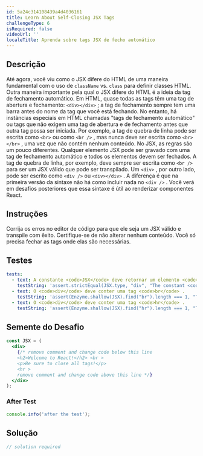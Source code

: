 ```yaml
---
id: 5a24c314108439a4d4036161
title: Learn About Self-Closing JSX Tags
challengeType: 6
isRequired: false
videoUrl: ''
localeTitle: Aprenda sobre tags JSX de fecho automático
---
```


## Descrição
<section id="description"> Até agora, você viu como o JSX difere do HTML de uma maneira fundamental com o uso de <code>className</code> vs. <code>class</code> para definir classes HTML. Outra maneira importante pela qual o JSX difere do HTML é a ideia da tag de fechamento automático. Em HTML, quase todas as tags têm uma tag de abertura e fechamento: <code>&lt;div&gt;&lt;/div&gt;</code> ; a tag de fechamento sempre tem uma barra antes do nome da tag que você está fechando. No entanto, há instâncias especiais em HTML chamadas &quot;tags de fechamento automático&quot; ou tags que não exigem uma tag de abertura e de fechamento antes que outra tag possa ser iniciada. Por exemplo, a tag de quebra de linha pode ser escrita como <code>&lt;br&gt;</code> ou como <code>&lt;br /&gt;</code> , mas nunca deve ser escrita como <code>&lt;br&gt;&lt;/br&gt;</code> , uma vez que não contém nenhum conteúdo. No JSX, as regras são um pouco diferentes. Qualquer elemento JSX pode ser gravado com uma tag de fechamento automático e todos os elementos devem ser fechados. A tag de quebra de linha, por exemplo, deve sempre ser escrita como <code>&lt;br /&gt;</code> para ser um JSX válido que pode ser transpilado. Um <code>&lt;div&gt;</code> , por outro lado, pode ser escrito como <code>&lt;div /&gt;</code> ou <code>&lt;div&gt;&lt;/div&gt;</code> . A diferença é que na primeira versão da sintaxe não há como incluir nada no <code>&lt;div /&gt;</code> . Você verá em desafios posteriores que essa sintaxe é útil ao renderizar componentes React. </section>

## Instruções
<section id="instructions"> Corrija os erros no editor de código para que ele seja um JSX válido e transpile com êxito. Certifique-se de não alterar nenhum conteúdo. Você só precisa fechar as tags onde elas são necessárias. </section>

## Testes
<section id='tests'>

```yml
tests:
  - text: A constante <code>JSX</code> deve retornar um elemento <code>div</code> .
    testString: 'assert.strictEqual(JSX.type, "div", "The constant <code>JSX</code> should return a <code>div</code> element.");'
  - text: O <code>div</code> deve conter uma tag <code>br</code> .
    testString: 'assert(Enzyme.shallow(JSX).find("br").length === 1, "The <code>div</code> should contain a <code>br</code> tag.");'
  - text: O <code>div</code> deve conter uma tag <code>hr</code> .
    testString: 'assert(Enzyme.shallow(JSX).find("hr").length === 1, "The <code>div</code> should contain an <code>hr</code> tag.");'

```

</section>

## Semente do Desafio
<section id='challengeSeed'>

<div id='jsx-seed'>

```jsx
const JSX = (
  <div>
    {/* remove comment and change code below this line
    <h2>Welcome to React!</h2> <br >
    <p>Be sure to close all tags!</p>
    <hr >
    remove comment and change code above this line */}
  </div>
);

```

</div>


### After Test
<div id='jsx-teardown'>

```js
console.info('after the test');
```

</div>

</section>

## Solução
<section id='solution'>

```js
// solution required
```
</section>
